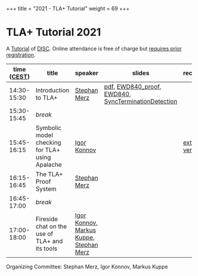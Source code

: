 +++
title = "2021 - TLA+ Tutorial"
weight = 69
+++

# TLA+ Tutorial 2021

A [Tutorial](http://www.disc-conference.org/wp/disc2021/workshops/) of [DISC](http://www.disc-conference.org/wp/disc2021/).  Online attendance is free of charge but [requires prior registration](https://docs.google.com/forms/d/e/1FAIpQLSfUPKHC4YPKvVdQf0AyU83_5EJKfAOp3qvUgnRzFE2FQ9eJhA/viewform).

time ([CEST](https://www.timeanddate.com/time/zones/cest))  | title  | speaker | slides | recording |
------|--------|---------|--------|------------
14:30-15:30 | Introduction to TLA+ | [Stephan Merz](https://members.loria.fr/Stephan.Merz/) | [pdf](/202110/StephanMerzTLA.pdf), [EWD840_proof](/202110/EWD840_proof.tla), [EWD840](/202110/EWD840.tla), [SyncTerminationDetection](/202110/SyncTerminationDetection.tla) | |
15:30-15:45 | *break* | | | |
15:45-16:15 | Symbolic model checking for TLA+ using Apalache | [Igor Konnov](https://konnov.github.io) | [](/202110/IgorKonnov-Apalache.pdf) | [extended version](https://www.youtube.com/watch?v=Ml7d_3vlH88) |
16:15-16:45 | The TLA+ Proof System | [Stephan Merz](https://members.loria.fr/Stephan.Merz/) | | |
16:45-17:00 | *break* | | | |
17:00-18:00 | Fireside chat on the use of TLA+ and its tools | [Igor Konnov](https://konnov.github.io), [Markus Kuppe](https://www.linkedin.com/in/markus-kuppe-643559180/), [Stephan Merz](https://members.loria.fr/Stephan.Merz/) | | |

Organizing Committee:  Stephan Merz, Igor Konnov, Markus Kuppe 